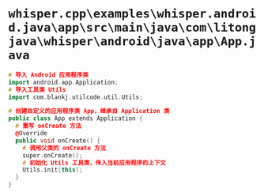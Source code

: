 # `whisper.cpp\examples\whisper.android.java\app\src\main\java\com\litongjava\whisper\android\java\app\App.java`

```cpp
# 导入 Android 应用程序类
import android.app.Application;
# 导入工具类 Utils
import com.blankj.utilcode.util.Utils;

# 创建自定义的应用程序类 App，继承自 Application 类
public class App extends Application {
  # 重写 onCreate 方法
  @Override
  public void onCreate() {
    # 调用父类的 onCreate 方法
    super.onCreate();
    # 初始化 Utils 工具类，传入当前应用程序的上下文
    Utils.init(this);
  }
}
```
